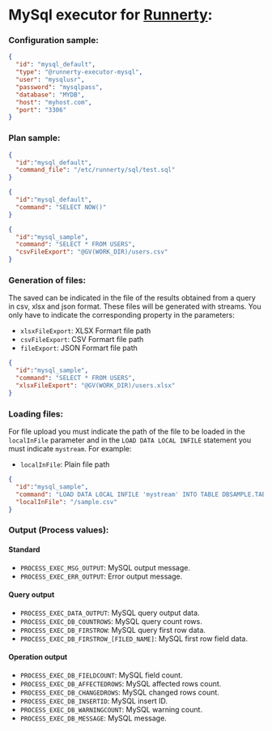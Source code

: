 # MySql executor for [Runnerty]:

### Configuration sample:
```json
{
  "id": "mysql_default",
  "type": "@runnerty-executor-mysql",
  "user": "mysqlusr",
  "password": "mysqlpass",
  "database": "MYDB",
  "host": "myhost.com",
  "port": "3306"
}
```

### Plan sample:
```json
{
  "id":"mysql_default",
  "command_file": "/etc/runnerty/sql/test.sql"
}
```

```json
{
  "id":"mysql_default",
  "command": "SELECT NOW()"
}
```

```json
{
  "id":"mysql_sample",
  "command": "SELECT * FROM USERS",
  "csvFileExport": "@GV(WORK_DIR)/users.csv"
}
```

### Generation of files:
The saved can be indicated in the file of the results obtained from a query in csv, xlsx and json format. These files will be generated with streams.
You only have to indicate the corresponding property in the parameters:
* `xlsxFileExport`: XLSX Formart file path
* `csvFileExport`: CSV Formart file path
* `fileExport`: JSON Formart file path

```json
{
  "id":"mysql_sample",
  "command": "SELECT * FROM USERS",
  "xlsxFileExport": "@GV(WORK_DIR)/users.xlsx"
}
```

### Loading files:
For file upload you must indicate the path of the file to be loaded in the `localInFile` parameter and in the `LOAD DATA LOCAL INFILE` statement you must indicate `mystream`. For example:
* `localInFile`: Plain file path

```json
{
  "id":"mysql_sample",
  "command": "LOAD DATA LOCAL INFILE 'mystream' INTO TABLE DBSAMPLE.TABLESAMPLE FIELDS TERMINATED BY ',' LINES TERMINATED BY '\n'",
  "localInFile": "/sample.csv"
}
```

### Output (Process values):
#### Standard
* `PROCESS_EXEC_MSG_OUTPUT`: MySQL output message.
* `PROCESS_EXEC_ERR_OUTPUT`: Error output message.
#### Query output
* `PROCESS_EXEC_DATA_OUTPUT`: MySQL query output data.
* `PROCESS_EXEC_DB_COUNTROWS`: MySQL query count rows.
* `PROCESS_EXEC_DB_FIRSTROW`: MySQL query first row data.
* `PROCESS_EXEC_DB_FIRSTROW_[FILED_NAME]`: MySQL first row field data.
#### Operation output
* `PROCESS_EXEC_DB_FIELDCOUNT`: MySQL field count.
* `PROCESS_EXEC_DB_AFFECTEDROWS`: MySQL affected rows count.
* `PROCESS_EXEC_DB_CHANGEDROWS`: MySQL changed rows count.
* `PROCESS_EXEC_DB_INSERTID`: MySQL insert ID.
* `PROCESS_EXEC_DB_WARNINGCOUNT`: MySQL warning count.
* `PROCESS_EXEC_DB_MESSAGE`: MySQL message.



[Runnerty]: http://www.runnerty.io
